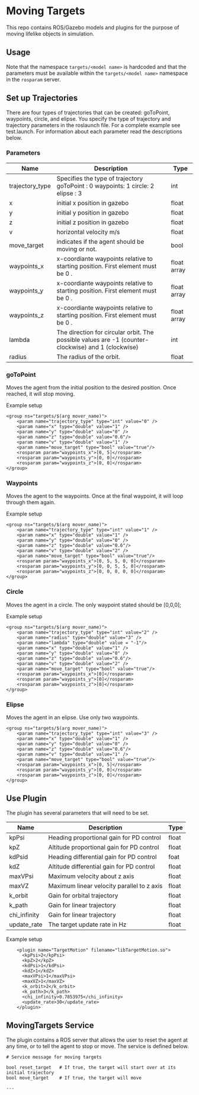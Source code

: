 Moving Targets
==============

This repo contains ROS/Gazebo models and plugins for the purpose of moving lifelike objects in simulation.

## Usage ##

Note that the namespace `targets/<model name>` is hardcoded and that the parameters must be available within the `targets/<model name>` namespace in the `rosparam` server.

## Set up Trajectories ##

There are four types of trajectories that can be created: goToPoint, waypoints, circle, and elipse. You specify the type of trajectory and trajectory parameters in the roslaunch file. For
a complete example see test.launch. For information about each parameter read the descriptions below. 

### Parameters ###

| Name            | Description                                                                                        | Type        |
|-----------------|----------------------------------------------------------------------------------------------------|-------------|
| trajectory_type | Specifies the type of trajectory goToPoint : 0 waypoints: 1 circle: 2 elipse : 3                   | int         |
| x               | initial x position in gazebo                                                                       | float       |
| y               | initial y position in gazebo                                                                       | float       |
| z               | initial z position in gazebo                                                                       | float       |
| v               | horizontal velocity m/s                                                                            | float       |
| move_target     | indicates if the agent should be moving or not.                                                    | bool        |
| waypoints_x     | x-coordiante waypoints relative to starting position. First element must be 0 .                    | float array |
| waypoints_y     | x-coordiante waypoints relative to starting position. First element must be 0 .                    | float array |
| waypoints_z     | x-coordiante waypoints relative to starting position. First element must be 0 .                    | float array |
| lambda          | The direction for circular orbit. The possible values are -1 (counter-clockwise) and 1 (clockwise) | int         |
| radius          | The radius of the orbit.                                                                           | float       |


### goToPoint ###

Moves the agent from the initial position to the desired position. Once reached, it will stop moving. 

Example setup

``` 
<group ns="targets/$(arg mover_name)">
    <param name="trajectory_type" type="int" value="0" />
    <param name="x" type="double" value="1" />
    <param name="y" type="double" value="0" />
    <param name="z" type="double" value="0.6"/>
    <param name="v" type="double" value="1" />
    <param name="move_target" type="bool" value="true"/>
    <rosparam param="waypoints_x">[0, 5]</rosparam>
    <rosparam param="waypoints_y">[0, 0]</rosparam>
    <rosparam param="waypoints_z">[0, 0]</rosparam>
</group>
```

### Waypoints ##

Moves the agent to the waypoints. Once at the final waypoint, it will loop through them again.

Example setup 

```
<group ns="targets/$(arg mover_name)">
    <param name="trajectory_type" type="int" value="1" />
    <param name="x" type="double" value="1" />
    <param name="y" type="double" value="0" />
    <param name="z" type="double" value="0.6"/>
    <param name="v" type="double" value="2" />
    <param name="move_target" type="bool" value="true"/>
    <rosparam param="waypoints_x">[0, 5, 5, 0, 0]</rosparam>
    <rosparam param="waypoints_y">[0, 0, 5, 5, 0]</rosparam>
    <rosparam param="waypoints_z">[0, 0, 0, 0, 0]</rosparam>
</group>
```

### Circle ##

Moves the agent in a circle. The only waypoint stated should be [0,0,0];

Example setup

```
<group ns="targets/$(arg mover_name)">
    <param name="trajectory_type" type="int" value="2" />
    <param name="radius" type="double" value="3" />
    <param name="lambda" type="double" value = "-1"/>
    <param name="x" type="double" value="1" />
    <param name="y" type="double" value="0" />
    <param name="z" type="double" value="0.6"/>
    <param name="v" type="double" value="2" />
    <param name="move_target" type="bool" value="true"/>
    <rosparam param="waypoints_x">[0]</rosparam>
    <rosparam param="waypoints_y">[0]</rosparam>
    <rosparam param="waypoints_z">[0]</rosparam>
</group>
```

### Elipse ###

Moves the agent in an elipse. Use only two waypoints. 

```
<group ns="targets/$(arg mover_name)">
    <param name="trajectory_type" type="int" value="3" />
    <param name="x" type="double" value="1" />
    <param name="y" type="double" value="0" />
    <param name="z" type="double" value="0.6"/>
    <param name="v" type="double" value="1" />
    <param name="move_target" type="bool" value="true"/>
    <rosparam param="waypoints_x">[0, 5]</rosparam>
    <rosparam param="waypoints_y">[0, 0]</rosparam>
    <rosparam param="waypoints_z">[0, 0]</rosparam>
</group>
```

## Use Plugin ##

The plugin has several parameters that will need to be set. 


| Name         | Description                                | Type  |
|--------------|--------------------------------------------|-------|
| kpPsi        | Heading proportional gain for PD control   | float |
| kpZ          | Altitude proportional gain for PD control  | float |
| kdPsid       | Heading differential gain for PD control   | foat  |
| kdZ          | Altitude differential gain for PD control  | float |
| maxVPsi      | Maximum velocity about z axis              | float |
| maxVZ        | Maximum linear velocity parallel to z axis | float |
| k_orbit      | Gain for orbital trajectory                | float |
| k_path       | Gain for linear trajectory                 | float |
| chi_infinity | Gain for linear trajectory                 | float |
| update_rate  | The target update rate in Hz               | float |

Example setup

```
    <plugin name="TargetMotion" filename="libTargetMotion.so">
      <kpPsi>2</kpPsi>
      <kpZ>2</kpZ>      
      <kdPsi>1</kdPsi>
      <kdZ>1</kdZ>
      <maxVPsi>1</maxVPsi>
      <maxVZ>1</maxVZ>
      <k_orbit>2</k_orbit>
      <k_path>3</k_path>
      <chi_infinity>0.7853975</chi_infinity>
      <update_rate>30</update_rate>
    </plugin>
```

## MovingTargets Service ##

The plugin contains a ROS server that allows the user to reset the agent at any time, or to tell the agent to stop or move. The service is defined below.

``` 
# Service message for moving targets

bool reset_target   # If true, the target will start over at its initial trajectory
bool move_target    # If true, the target will move

---

```
